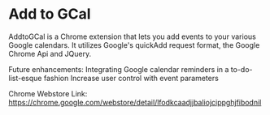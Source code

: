 # Add to GCal

AddtoGCal is a Chrome extension that lets you add events to your various Google calendars.
It utilizes Google's quickAdd request format, the Google Chrome Api and JQuery.

Future enhancements:
Integrating Google calendar reminders in a to-do-list-esque fashion
Increase user control with event parameters

Chrome Webstore Link: https://chrome.google.com/webstore/detail/lfodkcaadjjbaliojcippghjfibodnil

